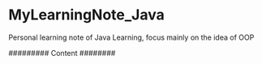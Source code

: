 # MyLearningNote_Java
Personal learning note of Java Learning, focus mainly on the idea of OOP

######### Content ########

